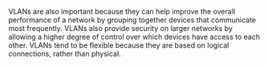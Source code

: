 VLANs are also important because they can help improve the overall performance of a network by grouping together devices that communicate most frequently. VLANs also provide security on larger networks by allowing a higher degree of control over which devices have access to each other. VLANs tend to be flexible because they are based on logical connections, rather than physical.
